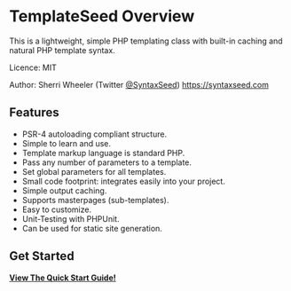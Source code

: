 # TemplateSeed Overview

This is a lightweight, simple PHP templating class with built-in caching and natural PHP template syntax.

Licence: MIT

Author: Sherri Wheeler (Twitter [@SyntaxSeed](https://twitter.com/SyntaxSeed)) https://syntaxseed.com

Features
--------

* PSR-4 autoloading compliant structure.
* Simple to learn and use.
* Template markup language is standard PHP.
* Pass any number of parameters to a template.
* Set global parameters for all templates.
* Small code footprint: integrates easily into your project.
* Simple output caching.
* Supports masterpages (sub-templates).
* Easy to customize.
* Unit-Testing with PHPUnit.
* Can be used for static site generation.

Get Started
--------

**[View The Quick Start Guide!](quick-start.md)**
